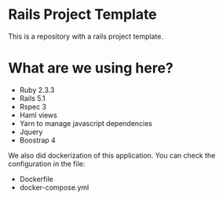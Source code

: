 # Rails Project Template

This is a repository with a rails project template.

# What are we using here?

* Ruby 2.3.3
* Rails 5.1
* Rspec 3
* Haml views
* Yarn to manage javascript dependencies 
* Jquery
* Boostrap 4

We also did dockerization of this application. You can check the configuration in the file:

* Dockerfile
* docker-compose.yml

